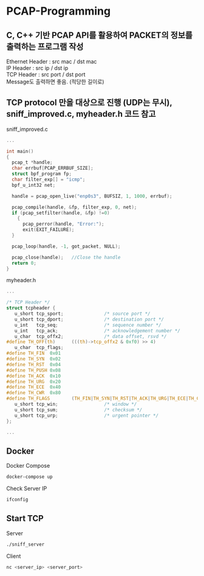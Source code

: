 # PCAP-Programming

## C, C++ 기반 PCAP API를 활용하여 PACKET의 정보를 출력하는 프로그램 작성
Ethernet Header : src mac / dst mac <br />
IP Header : src ip / dst ip <br />
TCP Header : src port / dst port <br />
Message도 출력하면 좋음. (적당한 길이로) <br />

## TCP protocol 만을 대상으로 진행 (UDP는 무시), sniff_improved.c, myheader.h 코드 참고
sniff_improved.c <br />
```C
...

int main()
{
  pcap_t *handle;
  char errbuf[PCAP_ERRBUF_SIZE];
  struct bpf_program fp;
  char filter_exp[] = "icmp";
  bpf_u_int32 net;

  handle = pcap_open_live("enp0s3", BUFSIZ, 1, 1000, errbuf);

  pcap_compile(handle, &fp, filter_exp, 0, net);
  if (pcap_setfilter(handle, &fp) !=0) 
	{
      pcap_perror(handle, "Error:");
      exit(EXIT_FAILURE);
  }

  pcap_loop(handle, -1, got_packet, NULL);

  pcap_close(handle);   //Close the handle
  return 0;
}
```
 myheader.h <br />
 ```C
...

/* TCP Header */
struct tcpheader {
    u_short tcp_sport;               /* source port */
    u_short tcp_dport;               /* destination port */
    u_int   tcp_seq;                 /* sequence number */
    u_int   tcp_ack;                 /* acknowledgement number */
    u_char  tcp_offx2;               /* data offset, rsvd */
#define TH_OFF(th)      (((th)->tcp_offx2 & 0xf0) >> 4)
    u_char  tcp_flags;
#define TH_FIN  0x01
#define TH_SYN  0x02
#define TH_RST  0x04
#define TH_PUSH 0x08
#define TH_ACK  0x10
#define TH_URG  0x20
#define TH_ECE  0x40
#define TH_CWR  0x80
#define TH_FLAGS        (TH_FIN|TH_SYN|TH_RST|TH_ACK|TH_URG|TH_ECE|TH_CWR)
    u_short tcp_win;                 /* window */
    u_short tcp_sum;                 /* checksum */
    u_short tcp_urp;                 /* urgent pointer */
};

...
```
## Docker 
Docker Compose
```bash
docker-compose up
```
Check Server IP
```bash
ifconfig
```
## Start TCP
Server
```bash
./sniff_server
```
Client
```bash
nc <server_ip> <server_port>
```

